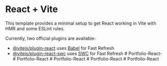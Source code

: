 # React + Vite

This template provides a minimal setup to get React working in Vite with HMR and some ESLint rules.

Currently, two official plugins are available:

- [@vitejs/plugin-react](https://github.com/vitejs/vite-plugin-react/blob/main/packages/plugin-react/README.md) uses [Babel](https://babeljs.io/) for Fast Refresh
- [@vitejs/plugin-react-swc](https://github.com/vitejs/vite-plugin-react-swc) uses [SWC](https://swc.rs/) for Fast Refresh
#   P o r t f o l i o - R e a c t -  
 #   P o r t f o l i o - R e a c t  
 #   P o r t f o l i o - R e a c t  
 #   P o r t f o l i o - R e a c t  
 #   P o r t f o l i o - R e a c t  
 